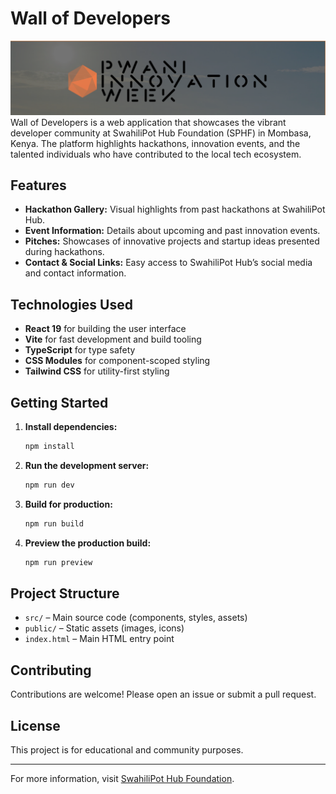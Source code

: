 # Wall of Developers

![Pwani Innovation Week Banner](./src/assets/innovative.png)
Wall of Developers is a web application that showcases the vibrant developer community at SwahiliPot Hub Foundation (SPHF) in Mombasa, Kenya. The platform highlights hackathons, innovation events, and the talented individuals who have contributed to the local tech ecosystem.

## Features

- **Hackathon Gallery:** Visual highlights from past hackathons at SwahiliPot Hub.
- **Event Information:** Details about upcoming and past innovation events.
- **Pitches:** Showcases of innovative projects and startup ideas presented during hackathons.
- **Contact & Social Links:** Easy access to SwahiliPot Hub’s social media and contact information.

## Technologies Used

- **React 19** for building the user interface
- **Vite** for fast development and build tooling
- **TypeScript** for type safety
- **CSS Modules** for component-scoped styling
- **Tailwind CSS** for utility-first styling

## Getting Started

1. **Install dependencies:**
   ```sh
   npm install
   ```

2. **Run the development server:**
   ```sh
   npm run dev
   ```

3. **Build for production:**
   ```sh
   npm run build
   ```

4. **Preview the production build:**
   ```sh
   npm run preview
   ```

## Project Structure

- `src/` – Main source code (components, styles, assets)
- `public/` – Static assets (images, icons)
- `index.html` – Main HTML entry point

## Contributing

Contributions are welcome! Please open an issue or submit a pull request.

## License

This project is for educational and community purposes.

---

For more information, visit [SwahiliPot Hub Foundation](https://wall-of-developers-git-group2-munubis-projects.vercel.app/).